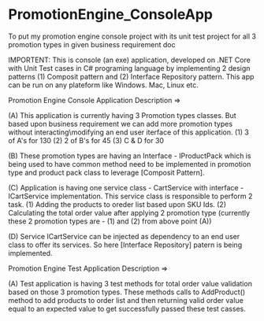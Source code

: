 # PromotionEngine_ConsoleApp
To put my promotion engine console project with its unit test project for all 3 promotion types in given business requirement doc


IMPORTENT: This is console (an exe) application, developed on .NET Core with Unit Test cases in C# programing language by implementing 2 design patterns (1) Composit pattern and (2) Interface Repository pattern. This app can be run on any plateform like Windows. Mac, Linux etc.


Promotion Engine Console Application Description =>

(A) This application is currently having 3 Promotion types classes. But based upon business requirement we can add more promotion types without interacting\modifying an end user iterface of this application.
    (1) 3 of A's for 130
    (2) 2 of B's for 45
    (3) C & D for 30

(B) These promotion types are having an Interface - IProductPack which is being used to have common method need to be implemented in promotion type and product pack class to leverage [Composit Pattern].

(C) Application is having one service class - CartService with interface - ICartService implementation. This service class is responsible to perform 2 task.
      (1) Adding the products to oreder list based upon SKU Ids.
      (2) Calculating the total order value after applying 2 promotion type (currently these 2 promotion types are - (1) and (2) from above point (A))
      
(D) Service ICartService can be injected as dependency to an end user class to offer its services. So here [Interface Repository] patern is being implemented.


Promotion Engine Test Application Description =>

(A) Test application is having 3 test methods for total order value validation based on those 3 promotion types. These methods calls to AddProduct() method to add products to order list and then returning valid order value equal to an expected value to get successfully passed these test casses.



